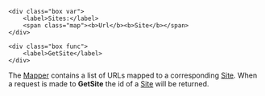 <main>
	<div class="bar pink"></div>
	
	<div class="box var">
		<label>Sites:</label>
		<span class="map"><b>Url</b><b>Site</b></span>
	</div>
	
	<div class="box func">
		<label>GetSite</label>
	</div>

The <a data-href="Mapper" href="Mapper" class="internal-link pink" target="_blank" rel="noopener">Mapper</a> contains a list of URLs mapped to a corresponding <a data-href="Site" href="Site" class="internal-link red" target="_blank" rel="noopener">Site</a>. When a request is made to **GetSite** the id of a <a data-href="Site" href="Site" class="internal-link red" target="_blank" rel="noopener">Site</a> will be returned.